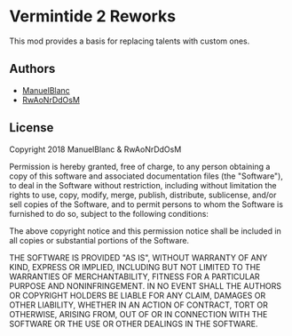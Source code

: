 # Vermintide 2 Reworks

This mod provides a basis for replacing talents with custom ones.



## Authors

+ [ManuelBlanc](https://github.com/ManuelBlanc)
+ [RwAoNrDdOsM](https://github.com/RwAoNrDdOsM)

## License


Copyright 2018 ManuelBlanc & RwAoNrDdOsM

Permission is hereby granted, free of charge, to any person obtaining a copy of this software and associated documentation files (the "Software"), to deal in the Software without restriction, including without limitation the rights to use, copy, modify, merge, publish, distribute, sublicense, and/or sell copies of the Software, and to permit persons to whom the Software is furnished to do so, subject to the following conditions:

The above copyright notice and this permission notice shall be included in all copies or substantial portions of the Software.

THE SOFTWARE IS PROVIDED "AS IS", WITHOUT WARRANTY OF ANY KIND, EXPRESS OR IMPLIED, INCLUDING BUT NOT LIMITED TO THE WARRANTIES OF MERCHANTABILITY, FITNESS FOR A PARTICULAR PURPOSE AND NONINFRINGEMENT. IN NO EVENT SHALL THE AUTHORS OR COPYRIGHT HOLDERS BE LIABLE FOR ANY CLAIM, DAMAGES OR OTHER LIABILITY, WHETHER IN AN ACTION OF CONTRACT, TORT OR OTHERWISE, ARISING FROM, OUT OF OR IN CONNECTION WITH THE SOFTWARE OR THE USE OR OTHER DEALINGS IN THE SOFTWARE.
